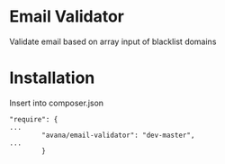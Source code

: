 # Email Validator
Validate email based on array input of blacklist domains

# Installation
Insert into composer.json
```
"require": {
...
        "avana/email-validator": "dev-master",
...
        }
```

